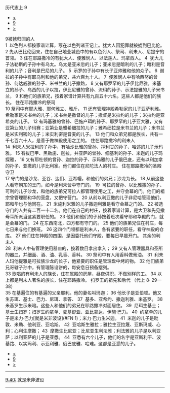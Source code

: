 ﻿





 历代志上 9




* [<](bible/1CH08.md)
* [9](bible/1CH.md)
* [>](bible/1CH10.md)



 
9被掳归回的人  
1  以色列人都按家谱计算，写在以色列诸王记上。犹大人因犯罪就被掳到巴比伦。 
2 先从巴比伦回来，住在自己地业城邑中的有以色列人、祭司、利未人、尼提宁的首领。 
3 住在耶路撒冷的有犹大人、便雅悯人、以法莲人、玛拿西人。 
4  犹大儿子法勒斯的子孙中有乌太。乌太是亚米忽的儿子；亚米忽是暗利的儿子；暗利是音利的儿子；音利是巴尼的儿子。 
5  示罗的子孙中有长子亚帅雅和他的众子。 
6  谢拉的子孙中有耶乌利和他的弟兄，共六百九十人。 
7  便雅悯人中有哈西努的曾孙、何达威雅的孙子、米书兰的儿子撒路， 
8 又有耶罗罕的儿子伊比尼雅，米基立的孙子、乌西的儿子以拉，伊比尼雅的曾孙、流珥的孙子、示法提雅的儿子米书兰， 
9 和他们的族弟兄，按着家谱计算共有九百五十六名。这些人都是他们的族长。 住在耶路撒冷的祭司  
10 祭司中有耶大雅、耶何雅立、雅斤， 
11 还有管理神殿希勒家的儿子亚萨利雅。希勒家是米书兰的儿子；米书兰是撒督的儿子；撒督是米拉约的儿子；米拉约是亚希突的儿子。 
12 有玛基雅的曾孙、巴施户珥的孙子、耶罗罕的儿子亚大雅，又有亚第业的儿子玛赛；亚第业是雅希细拉的儿子；雅希细拉是米书兰的儿子；米书兰是米实利密的儿子；米实利密是音麦的儿子。 
13 他们和众弟兄都是族长，共有一千七百六十人，是善于做神殿使用之工的。 住在耶路撒冷的利未人  
14  利未人米拉利的子孙中，有哈沙比雅的曾孙、押利甘的孙子、哈述的儿子示玛雅。 
15 有拔巴甲、黑勒施、迦拉，并亚萨的曾孙、细基利的孙子、米迦的儿子玛探雅， 
16 又有耶杜顿的曾孙、迦拉的孙子、示玛雅的儿子俄巴底，还有以利加拿的孙子、亚撒的儿子比利家。他们都住在尼陀法人的村庄。 住在耶路撒冷的圣殿守卫  
17 守门的是沙龙、亚谷、达们、亚希幔，和他们的弟兄；沙龙为长。 
18 从前这些人看守朝东的王门，如今是利未营中守门的。 
19  可拉的曾孙、以比雅撒的孙子、可利的儿子沙龙，和他的族弟兄可拉人都管理使用之工，并守会幕的门。他们的祖宗曾管理耶和华的营盘，又把守营门。 
20 从前以利亚撒的儿子非尼哈管理他们，耶和华也与他同在。 
21  米施利米雅的儿子撒迦利雅是看守会幕之门的。 
22 被选守门的人共有二百一十二名。他们在自己的村庄，按着家谱计算，是大卫和先见撒母耳所派当这紧要职任的。 
23 他们和他们的子孙按着班次看守耶和华殿的门，就是会幕的门。 
24 在东西南北，四方都有守门的。 
25 他们的族弟兄住在村庄，每七日来与他们换班。 
26 这四个门领都是利未人，各有紧要的职任，看守神殿的仓库。 
27 他们住在神殿的四围，是因委托他们守殿，要每日早晨开门。 其余的利未人  
28  利未人中有管理使用器皿的，按着数目拿出拿入； 
29 又有人管理器具和圣所的器皿，并细面、酒、油、乳香、香料。 
30 祭司中有人用香料做膏油。 
31  利未人玛他提雅是可拉族沙龙的长子，他紧要的职任是管理盘中烤的物。 
32 他们族弟兄哥辖子孙中，有管理陈设饼的，每安息日预备摆列。  
33 歌唱的有利未人的族长，住在属殿的房屋，昼夜供职，不做别样的工。 
34 以上都是利未人著名的族长，住在耶路撒冷。 扫罗王的祖先和后代 （代上 8· 29— 38）  
35 在基遍住的有基遍的父亲耶利。他的妻名叫玛迦； 
36 他长子是亚伯顿。他又生苏珥、基士、巴力、尼珥、拿答、 
37  基多、亚希约、撒迦利雅、米基罗。 
38  米基罗生示米暗。这些人和他们的弟兄在耶路撒冷对面居住。 
39  尼珥生基士；基士生扫罗；扫罗生约拿单、麦基舒亚、亚比拿达、伊施·巴力。 
40  约拿单的儿子是米力·巴力[就是米非波设](#FN 1)；米力·巴力生米迦。 
41  米迦的儿子是毗敦、米勒、他利亚、亚哈斯。 
42  亚哈斯生雅拉；雅拉生亚拉篾、亚斯玛威、心利；心利生摩撒； 
43  摩撒生比尼亚；比尼亚生利法雅；利法雅的儿子是以利亚萨；以利亚萨的儿子是亚悉。 
44  亚悉有六个儿子，他们的名字是亚斯利干、波基路、以实玛利、示亚利雅、俄巴底雅、哈难。这都是亚悉的儿子。 
* [<](bible/1CH08.md)
* [9](bible/1CH.md)
* [>](bible/1CH10.md)





---


[9:40:](#V40)
就是米非波设




---









